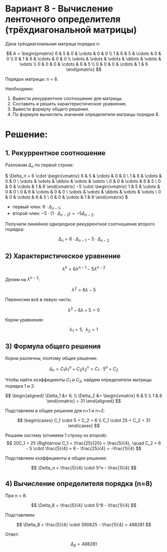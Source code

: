 # Вариант 8 - Вычисление ленточного определителя (трёхдиагональной матрицы)

Дана трёхдиагональная матрица порядка n:

$$
A = \begin{pmatrix}
6 & 5 & 0 & \cdots & 0 & 0 \\
1 & 6 & 5 & \cdots & 0 & 0 \\
0 & 1 & 6 & \cdots & 0 & 0 \\
\vdots & \vdots & \vdots & \ddots & \vdots & \vdots \\
0 & 0 & 0 & \cdots & 6 & 5 \\
0 & 0 & 0 & \cdots & 1 & 6
\end{pmatrix}
$$

Порядок матрицы: n = 8.

Необходимо:

1. Вывести рекуррентное соотношение для матрицы.
2. Составить и решить характеристическое уравнение.
3. Вывести формулу общего решения.
4. По формуле вычислить значение определителя матрицы порядка 8.

# Решение:

## 1. Рекуррентное соотношение

Разложим $\Delta_n$ по первой строке:

$
\Delta_n =
6 \cdot
\begin{vmatrix}
6 & 5 & \cdots & 0 & 0 \\
1 & 6 & \cdots & 0 & 0 \\
\vdots & \vdots & \ddots & \vdots & \vdots \\
0 & 0 & \cdots & 6 & 5 \\
0 & 0 & \cdots & 1 & 6
\end{vmatrix}
$-$5 \cdot
\begin{vmatrix}
1 & 5 & \cdots & 0 & 0 \\
0 & 6 & \cdots & 0 & 0 \\
\vdots & \vdots & \ddots & \vdots & \vdots \\
0 & 0 & \cdots & 6 & 5 \\
0 & 0 & \cdots & 1 & 6
\end{vmatrix}
$

- первый член: $6 \cdot \Delta_{n-1}$;
- второй член: $-5 \cdot (1 \cdot \Delta_{n-2}) = -5 \Delta_{n-2}$.

Получили линейное однородное рекуррентное соотношение второго порядка:

$$
\Delta_n = 6 \cdot \Delta_{n-1} - 5 \cdot \Delta_{n-2}
$$

## 2) Характеристическое уравнение

$$
\lambda^n = 6\lambda^{n-1} - 5\lambda^{n-2}
$$

Делим на $\lambda^{n-2}$:

$$
\lambda^2 = 6\lambda - 5
$$

Переносим всё в левую часть:

$$
\lambda^2 - 6\lambda + 5 = 0
$$

Корни уравнения:

$$
\lambda_1 = 5,\;\; \lambda_2 = 1
$$

## 3) Формула общего решения
Корни различны, поэтому общее решение:

$$
\Delta_n = C_1\lambda_1^n + C_2\lambda_2^n = C_1 \cdot 5^n + C_2
$$

Чтобы найти коэффициенты $C_1$ и $C_2$, найдем определители матрицы порядка 1 и 2:

$$
\begin{aligned}
\Delta_1 &= 6, \\
\Delta_2 &=
\begin{vmatrix}
6 & 5 \\
1 & 6
\end{vmatrix}
= 31
\end{aligned}
$$

Подставляем в общее решение для n=1 и n=2:

$$
\begin{cases}
C_1 \cdot 5 + C_2 = 6 \\
C_1 \cdot 25 + C_2 = 31
\end{cases}
$$

Решаем систему (отнимем 1 строку из второй):
$$
20C_1 = 25 \Rightarrow
C_1 = \frac{25}{20} = \frac{5}{4}, \quad
C_2 = 6 - 5 \cdot \frac{5}{4} = 6 - \frac{25}{4} = -\frac{1}{4}
$$

Подставляем коэффициенты в общее решение:

$$
\Delta_n = \frac{5}{4} \cdot 5^n - \frac{1}{4}
$$

## 4) Вычисление определителя порядка (n=8)
При n = 8:

$$
\Delta_8 = \frac{5}{4} \cdot 5^8 - \frac{1}{4}
$$

Подставляем:

$$
\Delta_8 = \frac{5}{4} \cdot 390625 - \frac{1}{4} = 488281
$$

Ответ:

$$
\Delta_8 = 488281
$$